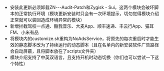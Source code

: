 - 安装此更新必须卸载ZN---Audit-Patch和Zygisk - Sui，这两个模块会破坏脚本的正常执行环境（模块更新安装时只会有一次环境提示，切勿觉得模块介绍正常就可以装回造成环境异常的模块）
- 新增拦截驾校一点通、酷我音乐、大麦App、顺丰速递、丰云行App、猫耳FM、小米有品
- 将模块内的customize.sh重构为NoAdsService，将原先的每次重启时才能生效的静态脚本改为了持续运行的动态脚本（且在名单内的新安装软件广告路径会自动屏蔽，且将脚本放在了scripts文件夹）
- 模块介绍支持了中英双语言，且支持开机时动态切换（你们也可以尝试一下这个特性）
